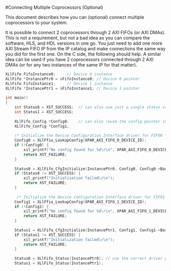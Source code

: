 #Connecting Multiple Coprocessors (Optional)

This document describes how you can (optional) connect multiple coprocessors to your system.

It is possible to connect 2 coprocessors through 2 AXI FIFOs (or AXI DMAs). This is not a requirement, but not a bad idea as you can compare the software, HLS, and HDL versions in one go. You just need to add one more AXI Stream FIFO IP from the IP catalog and make connections the same way you did for the first one. On the C side, the following should help. A similar idea can be used if you have 2 coprocessors connected through 2 AXI DMAs (or for any two instances of the same IP for that matter).

```c
XLlFifo FifoInstance0;     // Device 0 instance
XLlFifo *InstancePtr0 = &FifoInstance0; // Device 0 pointer
XLlFifo FifoInstance1;     // Device 1 instance
XLlFifo *InstancePtr1 = &FifoInstance1; // Device 1 pointer
 
int main()
{
    int Status0 = XST_SUCCESS;  // can also use just a single status variable.
    int Status1 = XST_SUCCESS;
 
    XLlFifo_Config *Config0;    // can also reuse the config pointer instead of having two.
    XLlFifo_Config *Config1;
 
    /* Initialize the Device Configuration Interface driver for FIFO0 */
    Config0 = XLlFfio_LookupConfig(XPAR_AXI_FIFO_0_DEVICE_ID);
    if (!Config0) {
        xil_printf("No config found for %d\r\n", XPAR_AXI_FIFO_0_DEVICE_ID);
        return XST_FAILURE;
    }
 
    Status0 = XLlFifo_CfgInitialize(InstancePtr0, Config0, Config0->BaseAddress);
    if (Status0 != XST_SUCCESS) {
        xil_printf("Initialization failed\r\n");
        return XST_FAILURE;
    }
 
     /* Initialize the Device Configuration Interface driver for FIFO1 */
    Config1 = XLlFfio_LookupConfig(XPAR_AXI_FIFO_1_DEVICE_ID);
    if (!Config1) {
        xil_printf("No config found for %d\r\n", XPAR_AXI_FIFO_1_DEVICE_ID);
        return XST_FAILURE;
    }
 
    Status1 = XLlFifo_CfgInitialize(InstancePtr1, Config1, Config1->BaseAddress);
    if (Status1 != XST_SUCCESS) {
        xil_printf("Initialization failed\r\n");
        return XST_FAILURE;
    }
 
    Status0 = XLlFifo_Status(InstancePtr0); // use the correct driver pointer depending on the device instance you are interacting with.
    Status1 = XLlFifo_Status(InstancePtr1);
```
